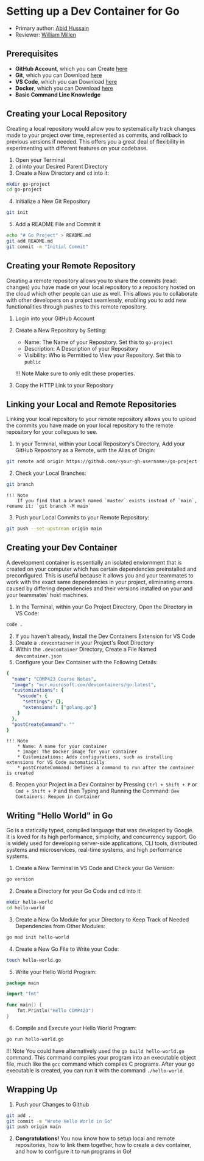 # Setting up a Dev Container for Go

* Primary author: [Abid Hussain](https://github.com/Abid-Hussain36)
* Reviewer: [William Millen](https://github.com/wvmillen)

## Prerequisites
* **GitHub Account**, which you can Create [here](https://github.com)
* **Git**, which you can Download [here](https://git-scm.com/book/en/v2/Getting-Started-Installing-Git)
* **VS Code**, which you can Download [here](https://code.visualstudio.com)
* **Docker**, which you can Download [here](https://www.docker.com/products/docker-desktop)
* **Basic Command Line Knowledge**


## Creating your Local Repository
Creating a local repository would allow you to systematically track changes made to your project over time, represented as commits, and rollback to previous versions if needed. This offers you a great deal of flexibility in experimenting with different features on your codebase.

1. Open your Terminal
2. `cd` into your Desired Parent Directory
3. Create a New Directory and `cd` into it:
``` bash
mkdir go-project
cd go-project
```
4. Initialize a New Git Repository
``` bash
git init
```
5. Add a README File and Commit it
``` bash
echo "# Go Project" > README.md
git add README.md
git commit -m "Initial Commit"
```

## Creating your Remote Repository
Creating a remote repository allows you to share the commits (read: changes) you have made on your local repository to a repository hosted on the cloud which other people can use as well. This allows you to collaborate with other developers on a project seamlessly, enabling you to add new functionalities through pushes to this remote repository.

1. Login into your GitHub Account
2. Create a New Repository by Setting:
    * Name: The Name of your Repository. Set this to `go-project`
    * Description: A Description of your Repository
    * Visibility: Who is Permitted to View your Repository. Set this to `public`

    !!! Note
        Make sure to only edit these properties.

3. Copy the HTTP Link to your Repository

## Linking your Local and Remote Repositories
Linking your local repository to your remote repository allows you to upload the commits you have made on your local repository to the remote repository for your collegues to see.

1. In your Terminal, within your Local Repository's Directory, Add your GitHub Repository as a Remote, with the Alias of Origin:
``` bash
git remote add origin https://github.com/<your-gh-username>/go-project.git
```
2. Check your Local Branches:
``` bash
git branch
```

    !!! Note
        If you find that a branch named `master` exists instead of `main`, rename it: `git branch -M main`

3. Push your Local Commits to your Remote Repository:
``` bash
git push --set-upstream origin main
```

## Creating your Dev Container
A development container is essentially an isolated enviornment that is created on your computer which has certain dependencies preinstalled and preconfigured. This is useful because it allows you and your teammates to work with the exact same dependencies in your project, eliminating errors caused by differing dependencies and their versions installed on your and your teammates' host machines.

1. In the Terminal, within your Go Project Directory, Open the Directory in VS Code:
``` bash
code .
```
2. If you haven't already, Install the Dev Containers Extension for VS Code
3. Create a `.devcontainer` in your Project's Root Directory
4. Within the `.devcontainer` Directory, Create a File Named `devcontainer.json`
5. Configure your Dev Container with the Following Details:
``` yaml
{
  "name": "COMP423 Course Notes",
  "image": "mcr.microsoft.com/devcontainers/go:latest",
  "customizations": {
    "vscode": {
      "settings": {},
      "extensions": ["golang.go"]
    }
  },
  "postCreateCommand": ""
}
```

    !!! Note
        * Name: A name for your container
        * Image: The Docker image for your container
        * Customizations: Adds configurations, such as installing extensions for VS Code automatically
        * postCreateCommand: Defines a command to run after the container is created

6. Reopen your Project in a Dev Container by Pressing `Ctrl + Shift + P` or `Cmd + Shift + P` and then Typing and Running the Command: `Dev Containers: Reopen in Container`

## Writing "Hello World" in Go
Go is a statically typed, compiled language that was developed by Google. It is loved for its high performance, simplicity, and concurrency support. Go is widely used for developing server-side applications, CLI tools, distributed systems and microservices, real-time systems, and high performance systems.

1. Create a New Terminal in VS Code and Check your Go Version:
``` bash
go version
```
2. Create a Directory for your Go Code and cd into it:
``` bash
mkdir hello-world
cd hello-world
```
3. Create a New Go Module for your Directory to Keep Track of Needed Dependencies from Other Modules:
``` bash
go mod init hello-world
```
4. Create a New Go File to Write your Code:
``` bash
touch hello-world.go
```
5. Write your Hello World Program:
``` go
package main

import "fmt"

func main() {
    fmt.Println("Hello COMP423")
}
```
6. Compile and Execute your Hello World Program:
``` bash
go run hello-world.go
```

!!! Note
    You could have alternatively used the `go build hello-world.go` command. This command compiles your program into an executable object file, much like the `gcc` command which compiles C programs. After your go executable is created, you can run it with the command `./hello-world`.

## Wrapping Up
1. Push your Changes to Github
``` bash
git add .
git commit -m "Wrote Hello World in Go"
git push origin main
```

2. **Congratulations!** You now know how to setup local and remote repositories, how to link them together, how to create a dev container, and how to configure it to run programs in Go!
